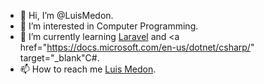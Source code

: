 - 👋 Hi, I’m @LuisMedon.
- 👀 I’m interested in Computer Programming.
- 🌱 I’m currently learning <a href="https://laravel.com" target="_blank">Laravel</a> and <a href="https://docs.microsoft.com/en-us/dotnet/csharp/" target="_blank"C#</a>.
- 📫 How to reach me <a href="mailto:luismedon@icloud.com">Luis Medon</a>.

